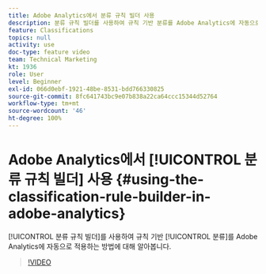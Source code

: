 ```yaml
---
title: Adobe Analytics에서 분류 규칙 빌더 사용
description: 분류 규칙 빌더를 사용하여 규칙 기반 분류를 Adobe Analytics에 자동으로 적용하는 방법에 대해 알아봅니다.
feature: Classifications
topics: null
activity: use
doc-type: feature video
team: Technical Marketing
kt: 1936
role: User
level: Beginner
exl-id: 066d0ebf-1921-48be-8531-bdd766330825
source-git-commit: 8fc641743bc9e07b838a22ca64ccc15344d52764
workflow-type: tm+mt
source-wordcount: '46'
ht-degree: 100%
---
```


# Adobe Analytics에서 [!UICONTROL 분류 규칙 빌더] 사용 {#using-the-classification-rule-builder-in-adobe-analytics}

[!UICONTROL 분류 규칙 빌더]를 사용하여 규칙 기반 [!UICONTROL 분류]를 Adobe Analytics에 자동으로 적용하는 방법에 대해 알아봅니다.

>[!VIDEO](https://video.tv.adobe.com/v/25884?quality=12&learn=on)
